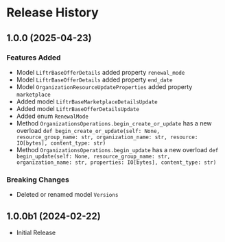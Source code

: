 # Release History

## 1.0.0 (2025-04-23)

### Features Added

  - Model `LiftrBaseOfferDetails` added property `renewal_mode`
  - Model `LiftrBaseOfferDetails` added property `end_date`
  - Model `OrganizationResourceUpdateProperties` added property `marketplace`
  - Added model `LiftrBaseMarketplaceDetailsUpdate`
  - Added model `LiftrBaseOfferDetailsUpdate`
  - Added enum `RenewalMode`
  - Method `OrganizationsOperations.begin_create_or_update` has a new overload `def begin_create_or_update(self: None, resource_group_name: str, organization_name: str, resource: IO[bytes], content_type: str)`
  - Method `OrganizationsOperations.begin_update` has a new overload `def begin_update(self: None, resource_group_name: str, organization_name: str, properties: IO[bytes], content_type: str)`

### Breaking Changes

  - Deleted or renamed model `Versions`

## 1.0.0b1 (2024-02-22)

* Initial Release
